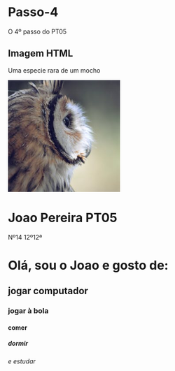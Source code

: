 # Passo-4
O 4º passo do PT05
<!DOCTYPE html>
<html>
<body>

<h2>Imagem HTML</h2>
<p>Uma especie rara de um mocho</p>

<img src="animal.jpg" width="256" height="256"> <!-- a minha primeira imagem -->

</body>
</html>

<!DOCTYPE html>
<html>
<body>

<h1>Joao Pereira PT05</h1> <!-- aqui esta o meu primeiro cabeçalho -->

<p>Nº14 12º12ª</p>

</body>
</html>

<!DOCTYPE html>
<html>
<body>

<h1>Olá, sou o Joao e gosto de:</h1> <!-- Aqui está o meu primeiro head -->
<h2>jogar computador</h2>
<h3>jogar à bola</h3>
<h4>comer</h4>
<h5>dormir</h5>
<h6>e estudar</h6>

</body>
</html>
